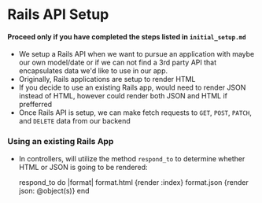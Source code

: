 # Rails API Setup

#### Proceed only if you have completed the steps listed in `initial_setup.md`

- We setup a Rails API when we want to pursue an application with maybe our own model/date or if we can not find a 3rd party API that encapsulates data we'd like to use in our app.
- Originally, Rails applications are setup to render HTML
- If you decide to use an existing Rails app, would need to render JSON instead of HTML, however could render both JSON and HTML if prefferred 
- Once Rails API is setup, we can make fetch requests to `GET`, `POST`, `PATCH`, and `DELETE` data from our backend


### Using an existing Rails App

- In controllers, will utilize the method `respond_to` to determine whether HTML or JSON is going to be rendered:

    respond_to do |format|
      format.html {render :index}
      format.json {render json: @object(s)}
    end




